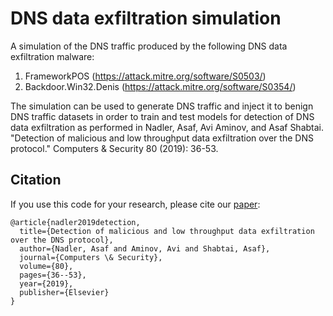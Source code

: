 # DNS data exfiltration simulation
A simulation of the DNS traffic produced by the following DNS data exfiltration malware:
1. FrameworkPOS (https://attack.mitre.org/software/S0503/)
2. Backdoor.Win32.Denis (https://attack.mitre.org/software/S0354/)

The simulation can be used to generate DNS traffic and inject it to benign DNS traffic datasets in order to train and test models for detection of DNS data exfiltration as performed in Nadler, Asaf, Avi Aminov, and Asaf Shabtai. "Detection of malicious and low throughput data exfiltration over the DNS protocol." Computers & Security 80 (2019): 36-53.

## Citation
If you use this code for your research, please cite our [paper](https://www.sciencedirect.com/science/article/pii/S0167404818304000):

```
@article{nadler2019detection,
  title={Detection of malicious and low throughput data exfiltration over the DNS protocol},
  author={Nadler, Asaf and Aminov, Avi and Shabtai, Asaf},
  journal={Computers \& Security},
  volume={80},
  pages={36--53},
  year={2019},
  publisher={Elsevier}
}
```
